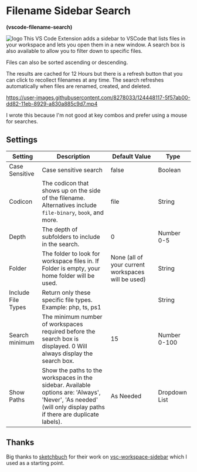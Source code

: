 # Filename Sidebar Search

**(vscode-filename-search)**

<img align="left" src="https://github.com/potatoqualitee/vscode-filename-search/raw/main/logo.png" alt="logo">  This VS Code Extension adds a sidebar to VSCode that lists files in your workspace and lets you open them in a new window. A search box is also available to allow you to filter down to specific files.

Files can also be sorted ascending or descending.

The results are cached for 12 Hours but there is a refresh button that you can click to recollect filenames at any time. The search refreshes automatically when files are renamed, created, and deleted.

https://user-images.githubusercontent.com/8278033/124448117-5f57ab00-dd82-11eb-8929-a830a885c9d7.mp4

I wrote this because I'm not good at key combos and prefer using a mouse for searches.

## Settings

| Setting | Description | Default Value | Type |
| -------------- | --------------------------------------------------------------------------------------------------------------------------------------------------------------- | ------------------------------------ | ------------- |
| Case Sensitive | Case sensitive search | false | Boolean |
| Codicon | The codicon that shows up on the side of the filename. Alternatives include `file-binary`, `book`, and more. | file | String |
| Depth | The depth of subfolders to include in the search. | 0 | Number 0-5 |
| Folder | The folder to look for workspace files in. If Folder is empty, your home folder will be used. | None (all of your current workspaces will be used) | String |
| Include File Types | Return only these specific file types. Example: php, ts, ps1 | | String |
| Search minimum | The minimum number of workspaces required before the search box is displayed. 0 Will always display the search box. | 15 | Number 0-100 |
| Show Paths | Show the paths to the workspaces in the sidebar. Available options are: 'Always', 'Never', 'As needed' (will only display paths if there are duplicate labels). | As Needed | Dropdown List |


## Thanks
Big thanks to [sketchbuch](https://github.com/sketchbuch) for their work on [vsc-workspace-sidebar](https://github.com/sketchbuch/vsc-workspace-sidebar) which I used as a starting point.
